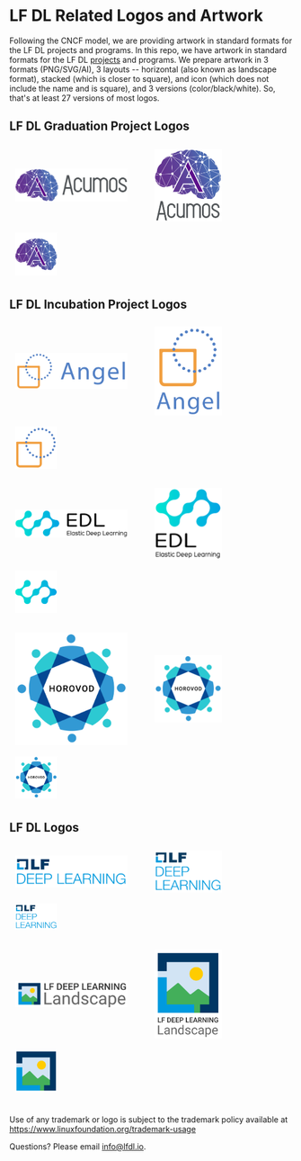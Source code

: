 # LF DL Related Logos and Artwork 
Following the CNCF model, we are providing artwork in standard formats for the LF DL projects and programs. In this repo, we have artwork in standard formats for the LF DL [projects](https://deeplearningfoundation.org/projects/) and programs. We prepare artwork in 3 formats (PNG/SVG/AI), 3 layouts -- horizontal (also known as landscape format), stacked (which is closer to square), and icon (which does not include the name and is square), and 3 versions (color/black/white). So, that's at least 27 versions of most logos. 


## LF DL Graduation Project Logos
<img src="/acumos/horizontal/color/acumosAI-horizontal-color.png"  width="200" style="display:inline;vertical-align:middle;padding:2%">      &nbsp;  &nbsp;  &nbsp; <img src="/acumos/stacked/color/acumosAI-stacked-color.png" width="120" style="display:inline;vertical-align:middle;padding:2%">&nbsp;  &nbsp;  &nbsp; <img src="/acumos/icon/color/acumosAI-icon-color.png" width="75" style="display:inline;vertical-align:middle;padding:2%">

## LF DL Incubation Project Logos
<img src="/angel/horizontal/color/angelML-horizontal-color.png"  width="200" style="display:inline;vertical-align:middle;padding:2%">      &nbsp;  &nbsp;  &nbsp; <img src="/angel/stacked/color/angelML-stacked-color.png" width="120" style="display:inline;vertical-align:middle;padding:2%">&nbsp;  &nbsp;  &nbsp; <img src="/angel/icon/color/angelML-icon-color.png" width="75" style="display:inline;vertical-align:middle;padding:2%">

<img src="/edl/horizontal/color/edl-horizontal-color.png"  width="200" style="display:inline;vertical-align:middle;padding:2%">      &nbsp;  &nbsp;  &nbsp; <img src="/edl/stacked/color/edl-stacked-color.png" width="120" style="display:inline;vertical-align:middle;padding:2%">&nbsp;  &nbsp;  &nbsp; <img src="/edl/icon/color/edl-icon-color.png" width="75" style="display:inline;vertical-align:middle;padding:2%">


<img src="/horovod/horizontal/color/horovod-horizontal-color.png"  width="200" style="display:inline;vertical-align:middle;padding:2%">      &nbsp;  &nbsp;  &nbsp; <img src="/horovod/stacked/color/horovod-horizontal-color.png" width="120" style="display:inline;vertical-align:middle;padding:2%">&nbsp;  &nbsp;  &nbsp; <img src="/horovod/icon/color/horovod-horizontal-color.png" width="75" style="display:inline;vertical-align:middle;padding:2%">

## LF DL Logos

<img src="/lfdl/horizontal/color/lfdl-horizontal-color.png"  width="200" style="display:inline;vertical-align:middle;padding:2%">      &nbsp;  &nbsp;  &nbsp; <img src="/lfdl/stacked/color/lfdl-stacked-color.png" width="120" style="display:inline;vertical-align:middle;padding:2%">&nbsp;  &nbsp;  &nbsp; <img src="/lfdl/icon/color/lfdl-icon-color.png" width="75" style="display:inline;vertical-align:middle;padding:2%">

<img src="/lfdl-landscape/horizontal/color/lfdl-landscape-horizontal-color.png"  width="200" style="display:inline;vertical-align:middle;padding:2%">      &nbsp;  &nbsp;  &nbsp; <img src="/lfdl-landscape/stacked/color/lfdl-landscape-stacked-color.png" width="120" style="display:inline;vertical-align:middle;padding:2%">&nbsp;  &nbsp;  &nbsp; <img src="/lfdl-landscape/icon/color/lfdl-landscape-icon-color.png" width="75" style="display:inline;vertical-align:middle;padding:2%">


## 
Use of any trademark or logo is subject to the trademark policy available at https://www.linuxfoundation.org/trademark-usage

Questions? Please email info@lfdl.io.
